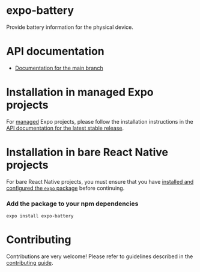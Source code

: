 # expo-battery

Provide battery information for the physical device.

# API documentation

- [Documentation for the main branch](https://github.com/expo/expo/blob/main/docs/pages/versions/unversioned/sdk/battery.mdx)

# Installation in managed Expo projects

For [managed](https://docs.expo.dev/versions/latest/introduction/managed-vs-bare/) Expo projects, please follow the installation instructions in the [API documentation for the latest stable release](https://docs.expo.dev/versions/latest/sdk/battery/).

# Installation in bare React Native projects

For bare React Native projects, you must ensure that you have [installed and configured the `expo` package](https://docs.expo.dev/bare/installing-expo-modules/) before continuing.

### Add the package to your npm dependencies

```
expo install expo-battery
```

# Contributing

Contributions are very welcome! Please refer to guidelines described in the [contributing guide](https://github.com/expo/expo#contributing).
